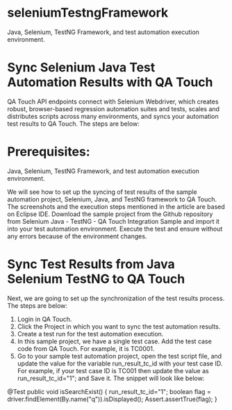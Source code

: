 # seleniumTestngFramework
Java, Selenium, TestNG Framework, and test automation execution environment.

# Sync Selenium Java Test Automation Results with QA Touch


QA Touch API endpoints connect with Selenium Webdriver, which creates robust, browser-based regression automation suites and tests, scales and distributes scripts across many environments, and syncs your automation test results to QA Touch. The steps are below:

# Prerequisites:

Java, Selenium, TestNG Framework, and test automation execution environment.

We will see how to set up the syncing of test results of the sample automation project, Selenium, Java, and TestNG framework to QA Touch. The screenshots and the execution steps mentioned in the article are based on Eclipse IDE.
Download the sample project from the Github repository from Selenium Java - TestNG - QA Touch Integration Sample and import it into your test automation environment. 
Execute the test and ensure without any errors because of the environment changes.  

# Sync Test Results from Java Selenium TestNG to QA Touch

Next, we are going to set up the synchronization of the test results process. The steps are below:
1. Login in QA Touch.
2. Click the Project in which you want to sync the test automation results.
3. Create a test run for the test automation execution.
4. In this sample project, we have a single test case. Add the test case code from QA Touch. For example, it is TC0001.
5. Go to your sample test automation project, open the test script file, and update the value for the variable run_result_tc_id with your test case ID. For example, if your test case ID is TC001 then update the value as run_result_tc_id="1"; and Save it. The snippet will look like below:

@Test
   public void isSearchExist() {
		run_result_tc_id="1";
      boolean flag = driver.findElement(By.name("q")).isDisplayed();
       Assert.assertTrue(flag);
	}


